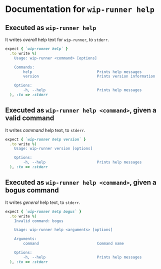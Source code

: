 # Documentation for `wip-runner help`

## Executed as `wip-runner help`

It writes *overall* help text for `wip-runner`, to `stderr`.

```ruby
expect { `wip-runner help` }
  .to write %(
    Usage: wip-runner <command> [options]

    Commands:
        help                             Prints help messages
        version                          Prints version information

    Options:
        -h, --help                       Prints help messages
  ), :to => :stderr
```

## Executed as `wip-runner help <command>`, given a valid command

It writes *command* help text, to `stderr`.

```ruby
expect { `wip-runner help version` }
  .to write %(
    Usage: wip-runner version [options]

    Options:
        -h, --help                       Prints help messages
  ), :to => :stderr
```

## Executed as `wip-runner help <command>`, given a bogus command

It writes *general* help text, to `stderr`.

```ruby
expect { `wip-runner help bogus` }
  .to write %(
    Invalid command: bogus

    Usage: wip-runner help <arguments> [options]

    Arguments:
        command                          Command name

    Options:
        -h, --help                       Prints help messages
  ), :to => :stderr
```
